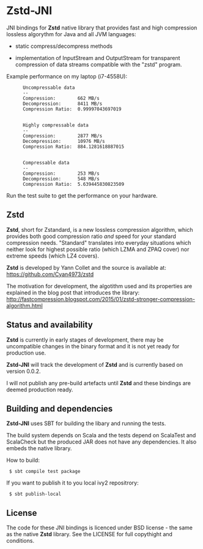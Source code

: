 Zstd-JNI
========

JNI bindings for **Zstd** native library that provides fast and high
compression lossless algorythm for Java and all JVM languages:

* static compress/decompress methods

* implementation of InputStream and OutputStream for transparent compression
of data streams compatible with the "zstd" program.

Example performance on my laptop (i7-4558U):

```
      Uncompressable data
      --
      Compression:        662 MB/s
      Decompression:      8411 MB/s
      Compression Ratio:  0.99997043697019


      Highly compressable data
      --
      Compression:        2877 MB/s
      Decompression:      10976 MB/s
      Compression Ratio:  884.1281618887015


      Compressable data
      --
      Compression:        253 MB/s
      Decompression:      548 MB/s
      Compression Ratio:  5.639445830823509
```

Run the test suite to get the performance on your hardware.


Zstd
----

**Zstd**, short for Zstandard, is a new lossless compression algorithm, which
provides both good compression ratio _and_ speed for your standard compression
needs. "Standard" translates into everyday situations which neither look for
highest possible ratio (which LZMA and ZPAQ cover) nor extreme speeds (which
LZ4 covers).

**Zstd** is developed by Yann Collet and the source is available at:
https://github.com/Cyan4973/zstd

The motivation for development, the algotithm used and its properties are
explained in the blog post that introduces the library:
http://fastcompression.blogspot.com/2015/01/zstd-stronger-compression-algorithm.html

Status and availability
-----------------------

**Zstd** is currently in early stages of development, there may be
uncompatible changes in the binary format and it is not yet ready for
production use.

**Zstd-JNI** will track the development of **Zstd** and is currently
based on version 0.0.2.

I will not publish any pre-build artefacts until **Zstd** and these
bindings are deemed production ready.

Building and dependencies
-------------------------

**Zstd-JNI** uses SBT for building the libary and running the tests.

The build system depends on Scala and the tests depend on ScalaTest and
ScalaCheck but the produced JAR does not have any dependencies. It also
embeds the native library.

How to build:

```
 $ sbt compile test package
```

If you want to publish it to you local ivy2 repositrory:

```
 $ sbt publish-local
```


License
-------

The code for these JNI bindings is licenced under BSD license - the same as
the native **Zstd** library. See the LICENSE for full copythight and
conditions.

